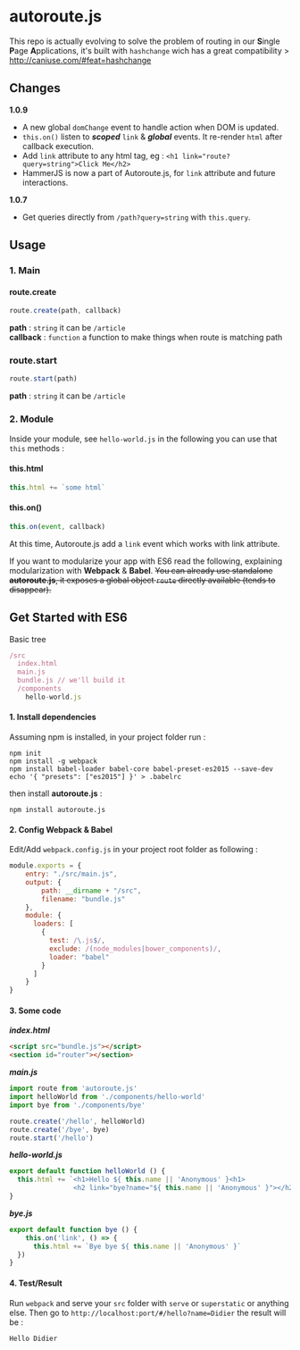 # autoroute.js

This repo is actually evolving to solve the problem of routing in our **S**ingle **P**age **A**pplications, it's built with `hashchange` wich has a great compatibility > http://caniuse.com/#feat=hashchange  

## Changes

**1.0.9**

- A new global `domChange` event to handle action when DOM is updated.
- `this.on()` listen to ***scoped*** `link` & ***global*** events. It re-render `html` after callback execution.
- Add `link` attribute to any html tag, eg : `<h1 link="route?query=string">Click Me</h2>`
- HammerJS is now a part of Autoroute.js, for `link` attribute and future interactions.

**1.0.7**

- Get queries directly from `/path?query=string` with `this.query`.

## Usage

### 1. Main
#### route.create
```javascript
route.create(path, callback)
```
**path** : `string` it can be `/article`  
**callback** : `function` a function to make things when route is matching path

### route.start
```javascript
route.start(path)
```
**path** : `string` it can be `/article`  

### 2. Module

Inside your module, see `hello-world.js` in the following you can use that `this` methods :

#### this.html
```javascript
this.html += `some html`
```

#### this.on()
```javascript
this.on(event, callback)
```

At this time, Autoroute.js add a `link` event which works with link attribute.  

If you want to modularize your app with ES6 read the following, explaining modularization with **Webpack** & **Babel**. ~~You can already use standalone **autoroute.js**, it exposes a global object `route` directly available (tends to disappear).~~

## Get Started with ES6

Basic tree
```javascript
/src
  index.html
  main.js
  bundle.js // we'll build it
  /components
    hello-world.js
```
#### 1. Install dependencies

Assuming npm is installed, in your project folder run :
```
npm init
npm install -g webpack
npm install babel-loader babel-core babel-preset-es2015 --save-dev
echo '{ "presets": ["es2015"] }' > .babelrc
```

then install **autoroute.js** :

```
npm install autoroute.js
```

#### 2. Config Webpack & Babel
Edit/Add `webpack.config.js` in your project root folder as following :

```javascript
module.exports = {
    entry: "./src/main.js",
    output: {
        path: __dirname + "/src",
        filename: "bundle.js"
    },
    module: {
      loaders: [
        {
          test: /\.js$/,
          exclude: /(node_modules|bower_components)/,
          loader: "babel"
        }
      ]
    }
}
```

#### 3. Some code

***index.html***
```html
<script src="bundle.js"></script>
<section id="router"></section>
```

***main.js***
```javascript
import route from 'autoroute.js'
import helloWorld from './components/hello-world'
import bye from './components/bye'

route.create('/hello', helloWorld)
route.create('/bye', bye)
route.start('/hello')
```

***hello-world.js***
```javascript
export default function helloWorld () {
  this.html += `<h1>Hello ${ this.name || 'Anonymous' }<h1>
                <h2 link="bye?name="${ this.name || 'Anonymous' }"></h2>`
}
```

***bye.js***
```javascript
export default function bye () {
    this.on('link', () => {
      this.html += `Bye bye ${ this.name || 'Anonymous' }`
  })
}
```

#### 4. Test/Result 

Run `webpack` and serve your `src` folder with `serve` or `superstatic` or anything else. Then go to `http://localhost:port/#/hello?name=Didier` the result will be :

```
Hello Didier
```
